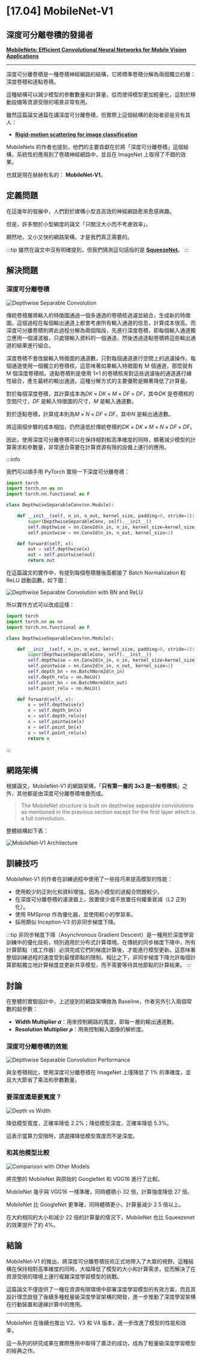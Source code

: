 # [17.04] MobileNet-V1

## 深度可分離卷積的發揚者

[**MobileNets: Efficient Convolutional Neural Networks for Mobile Vision Applications**](https://arxiv.org/abs/1704.04861)

---

深度可分離卷積是一種卷積神經網路的結構，它將標準卷積分解為兩個獨立的層：深度卷積和逐點卷積。

這種結構可以減少模型的參數數量和計算量，從而使得模型更加輕量化，這對於移動設備等資源受限的場景非常有用。

雖然這篇論文通篇在講深度可分離卷積，但實際上這個結構的創始者卻是另有其人：

- [**Rigid-motion scattering for image classification**](https://arxiv.org/abs/1403.1687)

MobileNets 的作者也提到，他們的主要貢獻在於將「深度可分離卷積」這個結構，系統性的應用到了卷積神經網路中，並且在 ImageNet 上取得了不錯的效果。

也就是現在赫赫有名的： **MobileNet-V1**。

## 定義問題

在這幾年的發展中，人們對於建構小型且高效的神經網路愈來愈感興趣。

但是，許多關於小型網度的論文「只關注大小而不考慮效率」。

顯然地，又小又快的網路架構，才是我們真正需要的。

:::tip
雖然在論文中沒有明確提到，但我們猜測這句話指的是 [**SqueezeNet**](https://arxiv.org/abs/1602.07360)。
:::

## 解決問題

### 深度可分離卷積

![Depthwise Separable Convolution](./img/img1.jpg)

傳統卷積層將輸入的特徵圖通過一個多通道的卷積核過濾並結合，生成新的特徵圖。這個過程在每個輸出通道上都會考慮所有輸入通道的信息，計算成本很高。而深度可分離卷積則將此過程分解為兩個階段，先進行深度卷積，即每個輸入通道獨立應用一個濾波器，只處理輸入資料的一個通道，然後透過逐點卷積將這些輸出通道的結果進行組合。

深度卷積不會改變輸入特徵圖的通道數，只對每個通道進行空間上的過濾操作。每個通道使用一個獨立的卷積核，這意味著如果輸入特徵圖有 M 個通道，那麼就有 M 個深度卷積核。逐點卷積則是使用 1×1 的卷積核來對這些過濾後的通道進行線性組合，產生最終的輸出通道。這種分解方式的主要優勢是顯著降低了計算量。

對於每個深度卷積，其計算成本為$DK \times DK \times M \times DF \times DF$，其中$DK$ 是卷積核的空間尺寸，$DF$ 是輸入特徵圖的尺寸，$M$ 是輸入通道數。

對於逐點卷積，計算成本則為$M \times N \times DF \times DF$，其中$N$ 是輸出通道數。

將這兩個步驟的成本相加，仍然遠低於傳統卷積的$DK \times DK \times M \times N \times DF \times DF$。

因此，使用深度可分離卷積可以在保持相對較高準確度的同時，顯著減少模型的計算需求和參數量，非常適合需要在計算資源有限的設備上運行的應用。

:::info

我們可以順手用 PyTorch 實現一下深度可分離卷積：

```python
import torch
import torch.nn as nn
import torch.nn.functional as F

class DepthwiseSeparableConv(nn.Module):

    def __init__(self, n_in, n_out, kernel_size, padding=0, stride=1):
        super(DepthwiseSeparableConv, self).__init__()
        self.depthwise = nn.Conv2d(n_in, n_in, kernel_size=kernel_size, padding=padding, stride=stride, groups=n_in)
        self.pointwise = nn.Conv2d(n_in, n_out, kernel_size=1)

    def forward(self, x):
        out = self.depthwise(x)
        out = self.pointwise(out)
        return out
```

在這篇論文的實作中，有提到每個卷積層後面都接了 Batch Normalization 和 ReLU 啟動函數，如下圖：

![Depthwise Separable Convolution with BN and ReLU](./img/img2.jpg)

所以實作方式可以改成這樣：

```python
import torch
import torch.nn as nn
import torch.nn.functional as F

class DepthwiseSeparableConv(nn.Module):

    def __init__(self, n_in, n_out, kernel_size, padding=0, stride=1):
        super(DepthwiseSeparableConv, self).__init__()
        self.depthwise = nn.Conv2d(n_in, n_in, kernel_size=kernel_size, padding=padding, stride=stride, groups=n_in)
        self.pointwise = nn.Conv2d(n_in, n_out, kernel_size=1)
        self.depth_bn = nn.BatchNorm2d(n_in)
        self.depth_relu = nn.ReLU()
        self.point_bn = nn.BatchNorm2d(n_out)
        self.point_relu = nn.ReLU()

    def forward(self, x):
        x = self.depthwise(x)
        x = self.depth_bn(x)
        x = self.depth_relu(x)
        x = self.pointwise(x)
        x = self.point_bn(x)
        x = self.point_relu(x)
        return x
```

:::

## 網路架構

根據論文，MobileNet-V1 的網路架構，「**只有第一層的 3x3 是一般卷積核**」之外，其他都是由深度可分離卷積堆疊而成。

> The MobileNet structure is built on depthwise separable convolutions as mentioned in the previous section except for the first layer which is a full convolution.

整體結構如下表：

![MobileNet-V1 Architecture](./img/img3.jpg)

## 訓練技巧

MobileNet-V1 的作者在訓練過程中使用了一些技巧來提高模型的性能：

- 使用較少的正則化和資料增強，因為小模型的過擬合問題較少。
- 在深度可分離卷積的濾波器上，放置很少或不放置任何權重衰減（L2 正則化）。
- 使用 RMSprop 作為優化器，並使用較小的學習率。
- 採用類似 Inception-V3 的非同步梯度下降。

:::tip
非同步梯度下降（Asynchronous Gradient Descent）是一種用於深度學習訓練中的優化技術，特別適用於分布式計算環境。在傳統的同步梯度下降中，所有計算節點（或工作器）必須完成它們的梯度計算後，才能進行模型更新。這意味著整個訓練過程的速度受到最慢節點的限制。相比之下，非同步梯度下降允許每個計算節點獨立地計算梯度並更新共享模型，而不需要等待其他節點的計算結果。
:::

## 討論

在整體的實驗設計中，上述提到的網路架構做為 Baseline，作者另外引入兩個常數的超參數：

- **Width Multiplier $\alpha$**：用來控制網路的寬度，即每一層的輸出通道數。
- **Resolution Multiplier $\rho$**：用來控制輸入圖像的解析度。

### 深度可分離卷積的效能

![Depthwise Separable Convolution Performance](./img/img4.jpg)

與全卷積相比，使用深度可分離卷積在 ImageNet 上僅降低了 1% 的準確度，並且大大節省了乘法和參數數量。

### 要深度還是要寬度？

![Depth vs Width](./img/img5.jpg)

降低模型寬度，正確率降低 2.2%；降低模型深度，正確率降低 5.3%。

這表示當算力受限時，請選擇降低模型寬度而不是深度。

### 和其他模型比較

![Comparison with Other Models](./img/img6.jpg)

將完整的 MobileNet 與原始的 GoogleNet 和 VGG16 進行了比較。

MobileNet 幾乎與 VGG16 一樣準確，同時體積小 32 倍，計算強度降低 27 倍。

MobileNet 比 GoogleNet 更準確，同時體積更小，計算量減少 2.5 倍以上。

在大約相同的大小和減少 22 倍的計算量的情況下，MobileNet 也比 Squeezenet 的效果提升了約 4%。

## 結論

MobileNet-V1 的推出，將深度可分離卷積技術正式地帶入了大眾的視野。這種結構在保持相對高準確度的同時，大幅降低了模型的大小和計算需求，從而解決了在資源受限的環境上運行複雜深度學習模型的挑戰。

這篇論文不僅提供了一種在資源有限環境中部署深度學習模型的有效方案，而且其設計理念啟發了後續多種輕量級深度學習架構的開發，進一步推動了深度學習架構在行動裝置和邊緣計算中的應用。

---

MobileNet 在後續也推出 V2、V3 和 V4 版本，進一步改進了模型的性能和效率。

這一系列的研究成果在實際應用中取得了廣泛的成功，成為了輕量級深度學習模型的經典之作。
